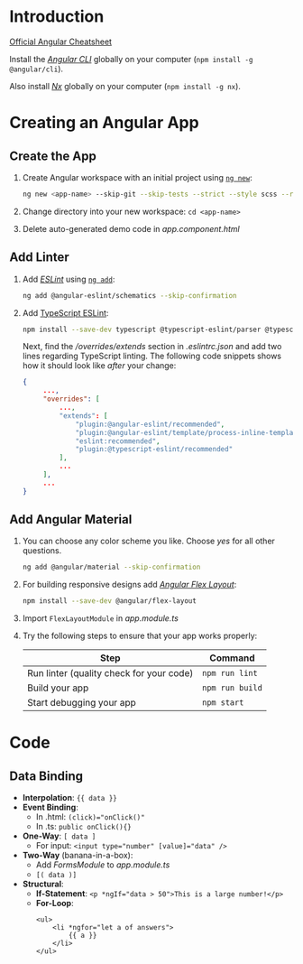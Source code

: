 # Introduction
[Official Angular Cheatsheet](https://angular.io/guide/cheatsheet)

Install the [*Angular CLI*](https://angular.io/cli) globally on your computer (`npm install -g @angular/cli`).

Also install [*Nx*](https://nx.dev/latest/angular/getting-started/nx-setup) globally on your computer (`npm install -g nx`).
# Creating an Angular App
## Create the App

1. Create Angular workspace with an initial project using [`ng new`](https://angular.io/cli/new):

   ```bash
   ng new <app-name> --skip-git --skip-tests --strict --style scss --routing
   ```

2. Change directory into your new workspace: `cd <app-name>`

3. Delete auto-generated demo code in *app.component.html*

## Add Linter

1. Add [*ESLint*](https://eslint.org/) using [`ng add`](https://github.com/angular-eslint/angular-eslint#quick-start-with-angular-v12-and-later):

   ```bash
   ng add @angular-eslint/schematics --skip-confirmation
   ```

2. Add [TypeScript ESLint](https://github.com/typescript-eslint/typescript-eslint#readme):

   ```bash
   npm install --save-dev typescript @typescript-eslint/parser @typescript-eslint/eslint-plugin
   ```

   Next, find the */overrides/extends* section in *.eslintrc.json* and add two lines regarding TypeScript linting. The following code snippets shows how it should look like *after* your change:

   ```json
   {
        ...,
        "overrides": [
            ...,
            "extends": [
                "plugin:@angular-eslint/recommended",
                "plugin:@angular-eslint/template/process-inline-templates",
                "eslint:recommended",
                "plugin:@typescript-eslint/recommended"
            ],
            ...
        ],
        ...
   }
   ```

## Add Angular Material

1. You can choose any color scheme you like. Choose *yes* for all other questions.

    ```bash
    ng add @angular/material --skip-confirmation
    ```

2. For building responsive designs add [*Angular Flex Layout*](https://github.com/angular/flex-layout):

    ```bash
    npm install --save-dev @angular/flex-layout
    ```

3. Import `FlexLayoutModule` in *app.module.ts*

4. Try the following steps to ensure that your app works properly:

    | Step                                     | Command         |
    | ---------------------------------------- | --------------- |
    | Run linter (quality check for your code) | `npm run lint`  |
    | Build your app                           | `npm run build` |
    | Start debugging your app                 | `npm start`     |

# Code
## Data Binding
* **Interpolation**: ```{{ data }}```
* **Event Binding**: 
	* In .html: ```(click)="onClick()"```
	* In .ts: ```public onClick(){}```
* **One-Way**: ```[ data ]```
	* For input: ```<input type="number" [value]="data" />```
* **Two-Way** (banana-in-a-box):
	* Add *FormsModule* to *app.module.ts*
	* ```[( data )]```
* **Structural**: 
	* **If-Statement**: ```<p *ngIf="data > 50">This is a large number!</p>```
	* **For-Loop**: 
		```	
		<ul>
			<li *ngfor="let a of answers">
				{{ a }}
			</li>
		</ul>
		```